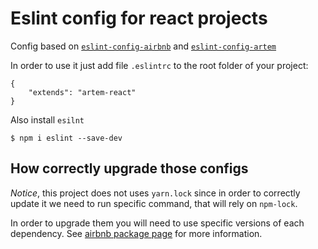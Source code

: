# Eslint config for react projects

Config based on [`eslint-config-airbnb`](https://www.npmjs.com/package/eslint-config-airbnb) and [`eslint-config-artem`](https://www.npmjs.com/package/eslint-config-artem)

In order to use it just add file `.eslintrc` to the root folder of your project:

```
{
    "extends": "artem-react"
}
```

Also install `esilnt`

```
$ npm i eslint --save-dev
```

## How correctly upgrade those configs

*Notice*, this project does not uses `yarn.lock` since in order to correctly update it we need to run specific command,
that will rely on `npm-lock`.

In order to upgrade them you will need to use specific versions of each dependency.
See [airbnb package page](https://www.npmjs.com/package/eslint-config-airbnb) for more information.
